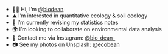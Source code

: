 - 👋🏻 Hi, I’m [@biodean](https://github.com/biodean)
- ⛰ I’m interested in quantitative ecology & soil ecology
- 🐛 I’m currently revising my statistics notes
- 🌍 I’m looking to collaborate on environmental data analysis
- 🐝 Contact me via Instagram: [@bio_dean_](https://www.instagram.com/bio_dean_/)
- 📷 See my photos on Unsplash: [@ecobean](https://unsplash.com/@ecobean)

<!---
biodean/biodean is a ✨ special ✨ repository because its `README.md` (this file) appears on your GitHub profile.
You can click the Preview link to take a look at your changes.
--->
